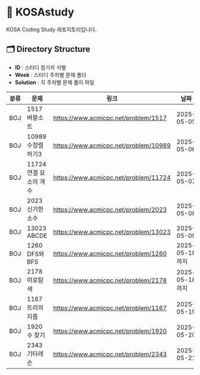 # 🚀 KOSAstudy
KOSA Coding Study 레포지토리입니다.

## 🗂️ Directory Structure

- **ID** : 스터디 참가자 식별
- **Week** : 스터디 주차별 문제 폴더
- **Solution** : 각 주차별 문제 풀이 파일

| 분류       | 문제        | 링크               | 날짜     |
|------------|-------------|--------------------|----------|
| BOJ | 1517 버블소트    | https://www.acmicpc.net/problem/1517 | 2025-05-05    |
| BOJ | 10989 수정렬하기3  | https://www.acmicpc.net/problem/10989  | 2025-05-06 |
| BOJ | 11724 연결 요소의 개수  | https://www.acmicpc.net/problem/11724  | 2025-05-07 |
| BOJ | 2023 신기한 소수  | https://www.acmicpc.net/problem/2023  | 2025-05-08 |
| BOJ | 13023 ABCDE | https://www.acmicpc.net/problem/13023  | 2025-05-09 |
| BOJ | 1260 DFS와BFS | https://www.acmicpc.net/problem/1260  | 2025-05-18까지 |
| BOJ | 2178 미로탐색 | https://www.acmicpc.net/problem/2178  | 2025-05-18까지 |
| BOJ | 1167 트리의 지름 | https://www.acmicpc.net/problem/1167  | 2025-05-19 |
| BOJ | 1920 수 찾기 | https://www.acmicpc.net/problem/1920  | 2025-05-20 |
| BOJ | 2343 기타레슨 | https://www.acmicpc.net/problem/2343  | 2025-05-21 |

